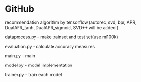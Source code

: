 # GitHub
recommendation algorithm by tensorflow
(autorec, svd, bpr, APR, DualAPR_tanh, DualAPR_sigmoid, SVD++ will be added )

dataprocess.py - make trainset and test set(use ml100k)

evaluation.py - calculate accuracy measures

main.py - main

model.py - model implementation

trainer.py - train each model

